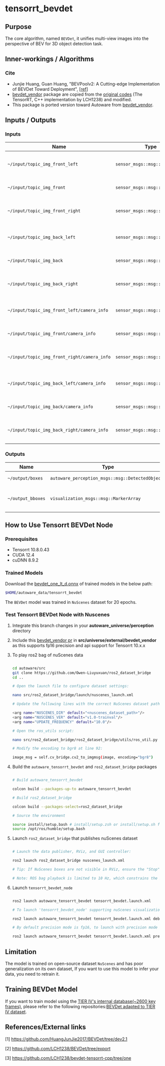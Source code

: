 # tensorrt_bevdet <!-- cspell: ignore bevdet -->

## Purpose

The core algorithm, named `BEVDet`, it unifies multi-view images into the perspective of BEV for 3D object detection task.

## Inner-workings / Algorithms

### Cite

<!-- cspell: ignore Junjie Huang, Guan Huang -->

- Junjie Huang, Guan Huang, "BEVPoolv2: A Cutting-edge Implementation of BEVDet Toward Deployment", [[ref](https://arxiv.org/pdf/2211.17111)]
- [bevdet_vendor](https://github.com/autowarefoundation/bevdet_vendor) package are copied from the [original codes](https://github.com/LCH1238/bevdet-tensorrt-cpp/tree/one) (The TensorRT, C++ implementation by LCH1238) and modified.
- This package is ported version toward Autoware from [bevdet_vendor](https://github.com/autowarefoundation/bevdet_vendor).

## Inputs / Outputs

### Inputs

| Name                                        | Type                           | Description                         |
| ------------------------------------------- | ------------------------------ | ----------------------------------- |
| `~/input/topic_img_front_left`              | `sensor_msgs::msg::Image`      | input front_left camera image       |
| `~/input/topic_img_front`                   | `sensor_msgs::msg::Image`      | input front camera image            |
| `~/input/topic_img_front_right`             | `sensor_msgs::msg::Image`      | input front_right camera image      |
| `~/input/topic_img_back_left`               | `sensor_msgs::msg::Image`      | input back_left camera image        |
| `~/input/topic_img_back`                    | `sensor_msgs::msg::Image`      | input back camera image             |
| `~/input/topic_img_back_right`              | `sensor_msgs::msg::Image`      | input back_right camera image       |
| `~/input/topic_img_front_left/camera_info`  | `sensor_msgs::msg::CameraInfo` | input front_left camera parameters  |
| `~/input/topic_img_front/camera_info`       | `sensor_msgs::msg::CameraInfo` | input front camera parameters       |
| `~/input/topic_img_front_right/camera_info` | `sensor_msgs::msg::CameraInfo` | input front_right camera parameters |
| `~/input/topic_img_back_left/camera_info`   | `sensor_msgs::msg::CameraInfo` | input back_left camera parameters   |
| `~/input/topic_img_back/camera_info`        | `sensor_msgs::msg::CameraInfo` | input back camera parameters        |
| `~/input/topic_img_back_right/camera_info`  | `sensor_msgs::msg::CameraInfo` | input back_right camera parameters  |

### Outputs

| Name              | Type                                             | Description                                 |
| ----------------- | ------------------------------------------------ | ------------------------------------------- |
| `~/output/boxes`  | `autoware_perception_msgs::msg::DetectedObjects` | detected objects                            |
| `~/output_bboxes` | `visualization_msgs::msg::MarkerArray`           | detected objects for nuScenes visualization |

## How to Use Tensorrt BEVDet Node

### Prerequisites

- Tensorrt 10.8.0.43
- CUDA 12.4
- cuDNN 8.9.2

### Trained Models

Download the [bevdet_one_lt_d.onnx](https://drive.google.com/file/d/1eMGJfdCVlDPBphBTjMcnIh3wdW7Q7WZB/view?usp=sharing) of trained models in the below path:

```bash
$HOME/autoware_data/tensorrt_bevdet
```

The `BEVDet` model was trained in `NuScenes` dataset for 20 epochs.

### Test Tensorrt BEVDet Node with Nuscenes

1. Integrate this branch changes in your **autoware_universe/perception** directory

2. Include this [bevdet_vendor pr](https://github.com/autowarefoundation/bevdet_vendor/pull/1) in **src/universe/external/bevdet_vendor** as this supports fp16 precision and api support for Tensorrt 10.x.x

3. To play ros2 bag of nuScenes data

   ```bash

   cd autoware/src
   git clone https://github.com/Owen-Liuyuxuan/ros2_dataset_bridge
   cd ..

   # Open the launch file to configure dataset settings:

   nano src/ros2_dataset_bridge/launch/nuscenes_launch.xml

   # Update the following lines with the correct NuScenes dataset path and set the publishing frequency to 10 Hz for optimal data streaming:

   <arg name="NUSCENES_DIR" default="<nuscenes_dataset_path>"/>
   <arg name="NUSCENES_VER" default="v1.0-trainval"/>
   <arg name="UPDATE_FREQUENCY" default="10.0"/>

   # Open the ros_utils script:

   nano src/ros2_dataset_bridge/ros2_dataset_bridge/utils/ros_util.py

   # Modify the encoding to bgr8 at line 92:

   image_msg = self.cv_bridge.cv2_to_imgmsg(image, encoding="bgr8")

   ```

4. Build the `autoware_tensorrt_bevdet` and `ros2_dataset_bridge` packages

   ```bash

   # Build autoware_tensorrt_bevdet

   colcon build --packages-up-to autoware_tensorrt_bevdet

   # Build ros2_dataset_bridge

   colcon build --packages-select=ros2_dataset_bridge

   # Source the environment

   source install/setup.bash # install/setup.zsh or install/setup.sh for your own need.
   source /opt/ros/humble/setup.bash

   ```

5. Launch `ros2_dataset_bridge` that publishes nuScenes dataset

   ```bash

   # Launch the data publisher, RViz, and GUI controller:

   ros2 launch ros2_dataset_bridge nuscenes_launch.xml

   # Tip: If NuScenes boxes are not visible in RViz, ensure the "Stop" checkbox in the GUI controller is unchecked, then click "OK".

   # Note: ROS bag playback is limited to 10 Hz, which constrains the BEVDet node to the same rate. However, based on callback execution time, BEVDet can run at up to 35 FPS with FP16 and 17 FPS with FP32.
   ```

6. Launch `tensorrt_bevdet_node`

   ```bash

   ros2 launch autoware_tensorrt_bevdet tensorrt_bevdet.launch.xml

   # To launch 'tensorrt_bevdet_node' supporting nuScenes visualization

   ros2 launch autoware_tensorrt_bevdet tensorrt_bevdet.launch.xml debug:=true

   # By default precision mode is fp16, to launch with precision mode fp32

   ros2 launch autoware_tensorrt_bevdet tensorrt_bevdet.launch.xml precision:=fp32
   ```

## Limitation

The model is trained on open-source dataset `NuScenes` and has poor generalization on its own dataset, If you want to use this model to infer your data, you need to retrain it.

## Training BEVDet Model

If you want to train model using the [TIER IV's internal database(~2600 key frames)](https://drive.google.com/file/d/1UaarK88HZu09sf7Ix-bEVl9zGNGFwTVL/view?usp=sharing), please refer to the following repositories:[BEVDet adapted to TIER IV dataset](https://github.com/cyn-liu/BEVDet/tree/train_export).

## References/External links

[1] <https://github.com/HuangJunJie2017/BEVDet/tree/dev2.1>

[2] <https://github.com/LCH1238/BEVDet/tree/export>

[3] <https://github.com/LCH1238/bevdet-tensorrt-cpp/tree/one>
